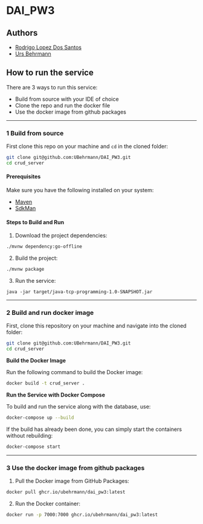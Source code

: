 # DAI_PW3

## Authors

- [Rodrigo Lopez Dos Santos](https://github.com/RodrigoLopesDos)
- [Urs Behrmann](https://github.com/UBehrmann) 

## How to run the service

There are 3 ways to run this service:
- Build from source with your IDE of choice
- Clone the repo and run the docker file
- Use the docker image from github packages

___

### 1 Build from source

First clone this repo on your machine and `cd` in the cloned folder:

```bash
git clone git@github.com:UBehrmann/DAI_PW3.git
cd crud_server
```

####  Prerequisites

Make sure you have the following installed on your system:

- [Maven](https://maven.apache.org/)
- [SdkMan](https://sdkman.io/)

#### Steps to Build and Run

1. Download the project dependencies:
```bash
./mvnw dependency:go-offline
```

2. Build the project:

```bash
./mvnw package
```

3. Run the service:

```
java -jar target/java-tcp-programming-1.0-SNAPSHOT.jar
```

___

### 2 Build and run docker image

First, clone this repository on your machine and navigate into the cloned folder:

```bash
git clone git@github.com:UBehrmann/DAI_PW3.git
cd crud_server
```

**Build the Docker Image**

Run the following command to build the Docker image:

```bash
docker build -t crud_server .
```

**Run the Service with Docker Compose**

To build and run the service along with the database, use:

```bash
docker-compose up --build
```

If the build has already been done, you can simply start the containers without rebuilding:

```bash
docker-compose start
```

___

### 3 Use the docker image from github packages

1. Pull the Docker image from GitHub Packages:

```bash
docker pull ghcr.io/ubehrmann/dai_pw3:latest
```

2. Run the Docker container:

```bash
docker run -p 7000:7000 ghcr.io/ubehrmann/dai_pw3:latest
```

